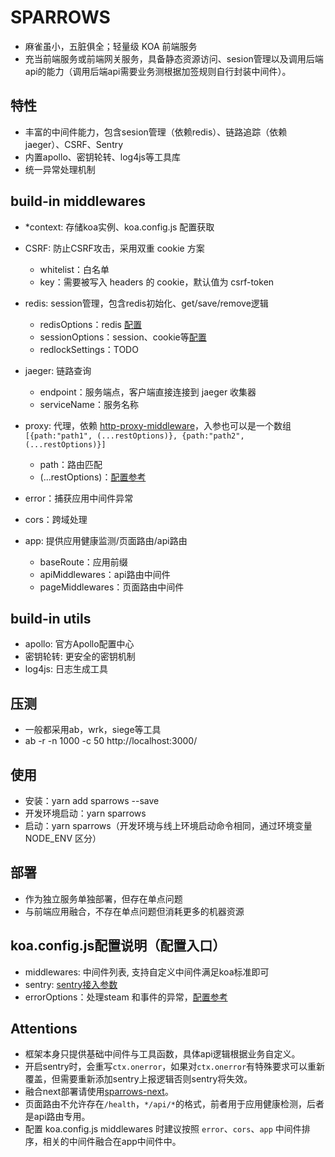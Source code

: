 # SPARROWS
- 麻雀虽小，五脏俱全；轻量级 KOA 前端服务
- 充当前端服务或前端网关服务，具备静态资源访问、sesion管理以及调用后端api的能力（调用后端api需要业务测根据加签规则自行封装中间件）。
## 特性
- 丰富的中间件能力，包含sesion管理（依赖redis）、链路追踪（依赖jaeger）、CSRF、Sentry
- 内置apollo、密钥轮转、log4js等工具库
- 统一异常处理机制

## build-in middlewares
- *context: 存储koa实例、koa.config.js 配置获取

- CSRF: 防止CSRF攻击，采用双重 cookie 方案
    - whitelist：白名单
    - key：需要被写入 headers 的 cookie，默认值为 csrf-token

- redis: session管理，包含redis初始化、get/save/remove逻辑
    - redisOptions：redis [配置](https://github.com/luin/ioredis/blob/v4/API.md#new-redisport-host-options)
    - sessionOptions：session、cookie等[配置](https://github.com/koajs/generic-session#options)
    - redlockSettings：TODO

- jaeger: 链路查询
    - endpoint：服务端点，客户端直接连接到 jaeger 收集器
    - serviceName：服务名称

- proxy: 代理，依赖 [http-proxy-middleware](https://github.com/chimurai/http-proxy-middleware#readme)，入参也可以是一个数组`[{path:"path1", (...restOptions)}, {path:"path2", (...restOptions)}]`
    - path：路由匹配
    - (...restOptions)：[配置参考](https://github.com/chimurai/http-proxy-middleware#http-proxy-options)

- error：捕获应用中间件异常

- cors：跨域处理

- app: 提供应用健康监测/页面路由/api路由
    - baseRoute：应用前缀
    - apiMiddlewares：api路由中间件
    - pageMiddlewares：页面路由中间件

## build-in utils
- apollo: 官方Apollo配置中心
- 密钥轮转: 更安全的密钥机制
- log4js: 日志生成工具

## 压测
- 一般都采用ab，wrk，siege等工具
- ab -r -n 1000 -c 50 http://localhost:3000/ 

## 使用
- 安装：yarn add sparrows --save
- 开发环境启动：yarn sparrows
- 启动：yarn sparrows（开发环境与线上环境启动命令相同，通过环境变量 NODE_ENV 区分）

## 部署
- 作为独立服务单独部署，但存在单点问题
- 与前端应用融合，不存在单点问题但消耗更多的机器资源

## koa.config.js配置说明（配置入口）
- middlewares: 中间件列表, 支持自定义中间件满足koa标准即可
- sentry: [sentry接入参数](https://docs.sentry.io/platforms/node/)
- errorOptions：处理steam 和事件的异常，[配置参考](https://github.com/koajs/onerror#options)


## Attentions
- 框架本身只提供基础中间件与工具函数，具体api逻辑根据业务自定义。
- 开启sentry时，会重写`ctx.onerror`，如果对`ctx.onerror`有特殊要求可以重新覆盖，但需要重新添加sentry上报逻辑否则sentry将失效。
- 融合next部署请使用[sparrows-next](https://github.com/vocoWone/sparrows-next)。
- 页面路由不允许存在`/health`，`*/api/*`的格式，前者用于应用健康检测，后者是api路由专用。
- 配置 koa.config.js middlewares 时建议按照 `error`、`cors`、`app` 中间件排序，相关的中间件融合在app中间件中。
